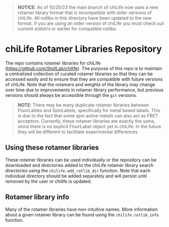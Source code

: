 
> **NOTICE**: As of 10/25/23 the main branch of chiLife now uses a new rotamer library format that is incompatible with older versions
> of chiLife. All rotlibs in this directory have been updated to the new format. If you are using an older version of 
> chiLife you must check out commit ``82059f4`` or earlier for compatible rotlibs. 


# chiLife Rotamer Libraries Repository

The repo contains rotamer libraries for chiLife (https://github.com/StollLab/chilife). The purpose of this repo is to 
maintain a centralized collection of curated rotamer libraries so that they can be accessed easily and to ensure that 
they are compatible with future versions of chiLife. Note that the rotamers and weights of the library may change over 
time due to improvements in rotamer library performance, but previous versions should always be accessible through the 
``git`` versions.

> **NOTE**: There may be many duplicate rotamer libraries between FluorLables and SpinLabels, specifically for metal
> based labels. This is due to the fact that some spin active metals can also act as FRET acceptors. Currently, these 
> rotamer libraries are exactly the same, since there is no explicit FluorLabel object yet in chiLife. In the future 
> they will be different to facilitate experimental differences.

## Using these rotamer libraries
These rotamer libraries can be used individually or the repository can be downloaded and directories added to the 
chiLife rotamer library search directories using the ``chilife.add_rotlib_dir`` function. Note that each individual directory should be added 
separately and will persist until removed by the user or chilife is updated.


## Rotamer library info
Many of the rotamer libraries have non-intuitive names. More information about a given rotamer library can be found 
using the ``chilife.rotlib_info`` function. 
